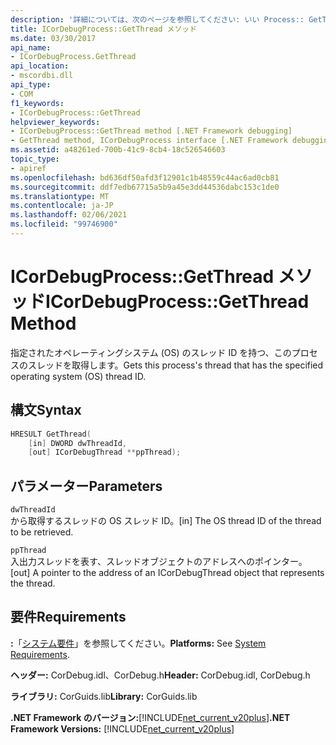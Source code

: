 ```yaml
---
description: '詳細については、次のページを参照してください: いい Process:: GetThread メソッド'
title: ICorDebugProcess::GetThread メソッド
ms.date: 03/30/2017
api_name:
- ICorDebugProcess.GetThread
api_location:
- mscordbi.dll
api_type:
- COM
f1_keywords:
- ICorDebugProcess::GetThread
helpviewer_keywords:
- ICorDebugProcess::GetThread method [.NET Framework debugging]
- GetThread method, ICorDebugProcess interface [.NET Framework debugging]
ms.assetid: a48261ed-700b-41c9-8cb4-18c526546603
topic_type:
- apiref
ms.openlocfilehash: bd636df50afd3f12901c1b48559c44ac6ad0cb81
ms.sourcegitcommit: ddf7edb67715a5b9a45e3dd44536dabc153c1de0
ms.translationtype: MT
ms.contentlocale: ja-JP
ms.lasthandoff: 02/06/2021
ms.locfileid: "99746900"
---
```

# <a name="icordebugprocessgetthread-method"></a><span data-ttu-id="d8eef-103">ICorDebugProcess::GetThread メソッド</span><span class="sxs-lookup"><span data-stu-id="d8eef-103">ICorDebugProcess::GetThread Method</span></span>

<span data-ttu-id="d8eef-104">指定されたオペレーティングシステム (OS) のスレッド ID を持つ、このプロセスのスレッドを取得します。</span><span class="sxs-lookup"><span data-stu-id="d8eef-104">Gets this process's thread that has the specified operating system (OS) thread ID.</span></span>  
  
## <a name="syntax"></a><span data-ttu-id="d8eef-105">構文</span><span class="sxs-lookup"><span data-stu-id="d8eef-105">Syntax</span></span>  
  
```cpp  
HRESULT GetThread(  
    [in] DWORD dwThreadId,  
    [out] ICorDebugThread **ppThread);  
```  
  
## <a name="parameters"></a><span data-ttu-id="d8eef-106">パラメーター</span><span class="sxs-lookup"><span data-stu-id="d8eef-106">Parameters</span></span>  

 `dwThreadId`  
 <span data-ttu-id="d8eef-107">から取得するスレッドの OS スレッド ID。</span><span class="sxs-lookup"><span data-stu-id="d8eef-107">[in] The OS thread ID of the thread to be retrieved.</span></span>  
  
 `ppThread`  
 <span data-ttu-id="d8eef-108">入出力スレッドを表す、スレッドオブジェクトのアドレスへのポインター。</span><span class="sxs-lookup"><span data-stu-id="d8eef-108">[out] A pointer to the address of an ICorDebugThread object that represents the thread.</span></span>  
  
## <a name="requirements"></a><span data-ttu-id="d8eef-109">要件</span><span class="sxs-lookup"><span data-stu-id="d8eef-109">Requirements</span></span>  

 <span data-ttu-id="d8eef-110">**:**「[システム要件](../../get-started/system-requirements.md)」を参照してください。</span><span class="sxs-lookup"><span data-stu-id="d8eef-110">**Platforms:** See [System Requirements](../../get-started/system-requirements.md).</span></span>  
  
 <span data-ttu-id="d8eef-111">**ヘッダー:** CorDebug.idl、CorDebug.h</span><span class="sxs-lookup"><span data-stu-id="d8eef-111">**Header:** CorDebug.idl, CorDebug.h</span></span>  
  
 <span data-ttu-id="d8eef-112">**ライブラリ:** CorGuids.lib</span><span class="sxs-lookup"><span data-stu-id="d8eef-112">**Library:** CorGuids.lib</span></span>  
  
 <span data-ttu-id="d8eef-113">**.NET Framework のバージョン:**[!INCLUDE[net_current_v20plus](../../../../includes/net-current-v20plus-md.md)]</span><span class="sxs-lookup"><span data-stu-id="d8eef-113">**.NET Framework Versions:** [!INCLUDE[net_current_v20plus](../../../../includes/net-current-v20plus-md.md)]</span></span>
